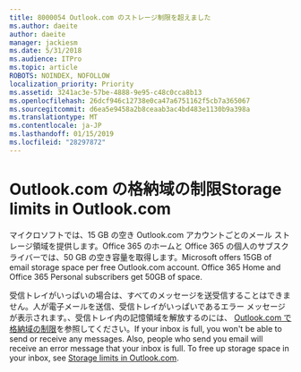 ```yaml
---
title: 8000054 Outlook.com のストレージ制限を超えました
ms.author: daeite
author: daeite
manager: jackiesm
ms.date: 5/31/2018
ms.audience: ITPro
ms.topic: article
ROBOTS: NOINDEX, NOFOLLOW
localization_priority: Priority
ms.assetid: 3241ac3e-57be-4888-9e95-c48c0cca8b13
ms.openlocfilehash: 26dcf946c12738e0ca47a6751162f5cb7a365067
ms.sourcegitcommit: d6ea5e9458a2b8ceaab3ac4bd483e1130b9a398a
ms.translationtype: MT
ms.contentlocale: ja-JP
ms.lasthandoff: 01/15/2019
ms.locfileid: "28297872"
---
```

# <a name="storage-limits-in-outlookcom"></a><span data-ttu-id="b2959-102">Outlook.com の格納域の制限</span><span class="sxs-lookup"><span data-stu-id="b2959-102">Storage limits in Outlook.com</span></span>

<span data-ttu-id="b2959-p101">マイクロソフトでは、15 GB の空き Outlook.com アカウントごとのメール ストレージ領域を提供します。Office 365 のホームと Office 365 の個人のサブスクライバーでは、50 GB の空き容量を取得します。</span><span class="sxs-lookup"><span data-stu-id="b2959-p101">Microsoft offers 15GB of email storage space per free Outlook.com account. Office 365 Home and Office 365 Personal subscribers get 50GB of space.</span></span>
  
<span data-ttu-id="b2959-p102">受信トレイがいっぱいの場合は、すべてのメッセージを送受信することはできません。人が電子メールを送信、受信トレイがいっぱいであるエラー メッセージが表示されます。、受信トレイ内の記憶領域を解放するのには、 [Outlook.com で格納域の制限](https://go.microsoft.com/fwlink/p/?linkid=2001900&amp;clcid=0x409)を参照してください。</span><span class="sxs-lookup"><span data-stu-id="b2959-p102">If your inbox is full, you won't be able to send or receive any messages. Also, people who send you email will receive an error message that your inbox is full. To free up storage space in your inbox, see [Storage limits in Outlook.com](https://go.microsoft.com/fwlink/p/?linkid=2001900&amp;clcid=0x409).</span></span>
  


